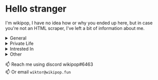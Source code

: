 # Hello stranger

I'm wikipop, I have no idea how or why you ended up here, but in case you're not an HTML scraper, I've left a bit of information about me.

<details><summary>General</summary>

```py
print(wikipop.info_genral)
```
```
> CEO & Owner of wikipop.fun
> Student
> 2m tall    
```
</details>

<details><summary>Private Life</summary>
```py
print(wikipop.private_life)
```
```
> None
```
</details>

<details><summary>Intrested In</summary>
```py
print(wikipop.branches)
```
```
> Web development <3
> UI/UX design
> Digital art
> DevOps 
> PenTesting 
```
</details>

<details><summary>Other</summary>
```py
print(dict(wikipop.other))
```
```
{
    tools: [Webstorm, Pycharm, vs_code, nano],
    languages: [js, python, java],
    fav_frontend_stack: "T3-stack",
    archUser: False,
}
```
</details>
    
📫 Reach me using discord wikipop#6463 <br />
📫 Or email `wiktor@wikipop.fun`
